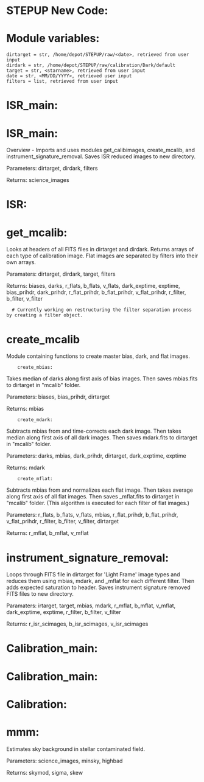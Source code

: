 # STEPUP New Code:
  
  # Module variables:
    dirtarget = str, /home/depot/STEPUP/raw/<date>, retrieved from user input
    dirdark = str, /home/depot/STEPUP/raw/calibration/Dark/default
    target = str, <starname>, retrieved from user input
    date = str, <MM/DD/YYYY>, retrieved user input
    filters = list, retrieved from user input

# ISR_main:
  
#       ISR_main:
Overview - Imports and uses modules get_calibimages, create_mcalib, and instrument_signature_removal. Saves ISR reduced images to new directory.

Parameters: dirtarget, dirdark, filters

Returns: science_images
    
  # ISR:

#       get_mcalib:
Looks at headers of all FITS files in dirtarget and dirdark. Returns arrays of each type of calibration image. Flat images are separated by filters into their own arrays.

Paramaters: dirtarget, dirdark, target, filters

Returns: biases, darks, r_flats, b_flats, v_flats, dark_exptime, exptime, bias_prihdr, dark_prihdr, r_flat_prihdr, b_flat_prihdr, v_flat_prihdr, r_filter, b_filter, v_filter 

      # Currently working on restructuring the filter separation process by creating a filter object.

#       create_mcalib
 Module containing functions to create master bias, dark, and flat images.
        
        create_mbias:
Takes median of darks along first axis of bias images. Then saves mbias.fits to dirtarget in "mcalib" folder.
 
Parameters: biases, bias_prihdr, dirtarget
  
Returns: mbias
  
        create_mdark:
Subtracts mbias from and time-corrects each dark image. Then takes median along first axis of all dark images. Then saves mdark.fits to dirtarget in "mcalib" folder.

Parameters: darks, mbias, dark_prihdr, dirtarget, dark_exptime, exptime

Returns: mdark
  
        create_mflat:
Subtracts mbias from and normalizes each flat image. Then takes average along first axis of all flat images. Then saves <filter>_mflat.fits to dirtarget in "mcalib" folder. (This algorithm is executed for each filter of flat images.)

Parameters: r_flats, b_flats, v_flats, mbias, r_flat_prihdr, b_flat_prihdr, v_flat_prihdr, r_filter, b_filter, v_filter, dirtarget

Returns: r_mflat, b_mflat, v_mflat

#       instrument_signature_removal:
Loops through FITS file in dirtarget for 'Light Frame' image types and reduces them using mbias, mdark, and <filter>_mflat for each different filter. Then adds expected saturation to header. Saves instrument signature removed FITS files to new directory.

Paramaters: irtarget, target, mbias, mdark, r_mflat, b_mflat, v_mflat, dark_exptime, exptime, r_filter, b_filter, v_filter

Returns: r_isr_scimages, b_isr_scimages, v_isr_scimages
  
# Calibration_main:
  
#       Calibration_main:
  
   # Calibration:
  
#       mmm:
Estimates sky background in stellar contaminated field.
 
 Parameters: science_images, minsky, highbad
 
 Returns: skymod, sigma, skew
